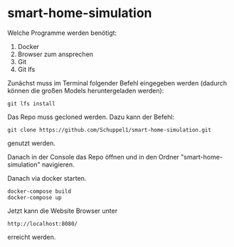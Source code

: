 # smart-home-simulation

Welche Programme werden benötigt:

1. Docker
2. Browser zum ansprechen
3. Git
4. Git lfs

Zunächst muss im Terminal folgender Befehl eingegeben werden (dadurch können die großen Models heruntergeladen werden): 

    git lfs install

Das Repo muss gecloned werden. Dazu kann der Befehl:

    git clone https://github.com/Schuppel1/smart-home-simulation.git

genutzt werden. 

Danach in der Console das Repo öffnen und in den Ordner "smart-home-simulation" navigieren.

Danach via docker starten. 

    docker-compose build
    docker-compose up

Jetzt kann die Website Browser unter 

    http://localhost:8080/

erreicht werden. 
